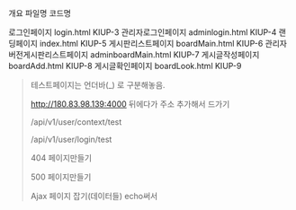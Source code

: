 개요			                	    파일명                                    코드명

로그인페이지			            login.html                              KIUP-3
관리자로그인페이지		            adminlogin.html                    KIUP-4
랜딩페이지 			            index.html                              KIUP-5
게시판리스트페이지		            boardMain.html                     KIUP-6
관리자버전게시판리스트페이지	    adminboardMain.html           KIUP-7
게시글작성페이지			    boardAdd.html                       KIUP-8
게시글확인페이지			    boardLook.html                      KIUP-9

> 테스트페이지는 언더바(_) 로 구분해놓음.
>
> http://180.83.98.139:4000 뒤에다가 주소 추가해서 드가기
>
> /api/v1/user/context/test
>
> /api/v1/user/login/test
>
> 404 페이지만들기
>
> 500 페이지만들기
>
> Ajax 페이지 잡기(데이터들) echo써서
